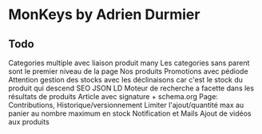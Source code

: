 <h1>MonKeys by Adrien Durmier</h1>

<h2>Todo</h2>
Categories multiple avec liaison produit many
Les categories sans parent sont le premier niveau de la page Nos produits
Promotions avec pédiode
Attention gestion des stocks avec les déclinaisons car c'est le stock du produit qui descend
SEO JSON LD
Moteur de recherche a facette dans les résultats de produits
Article avec signature + schema.org
Page: Contributions, Historique/versionnement
Limiter l'ajout/quantité max au panier au nombre maximum en stock
Notification et Mails
Ajout de vidéos aux produits